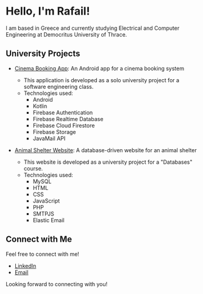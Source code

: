 # Hello, I'm Rafail!

I am based in Greece and currently studying Electrical and Computer Engineering at Democritus University of Thrace.

## University Projects

- [Cinema Booking App](https://github.com/rafailpapastamou/cinema-booking-app): An Android app for a cinema booking system
  - This application is developed as a solo university project for a software engineering class. 
  - Technologies used:
    - Android
    - Kotlin
    - Firebase Authentication
    - Firebase Realtime Database
    - Firebase Cloud Firestore
    - Firebase Storage
    - JavaMail API

- [Animal Shelter Website](https://github.com/rafailpapastamou/animal-shelter-website): A database-driven website for an animal shelter
  - This website is developed as a university project for a "Databases" course.
  - Technologies used:
    - MySQL
    - HTML
    - CSS
    - JavaScript
    - PHP
    - SMTPJS
    - Elastic Email

## Connect with Me

Feel free to connect with me!

- [LinkedIn](https://www.linkedin.com/in/rafail-papastamou/)
- [Email](mailto:rafail.papastamou@gmail.com)

Looking forward to connecting with you!
